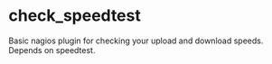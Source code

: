 # check_speedtest
Basic nagios plugin for checking your upload and download speeds. Depends on speedtest.

